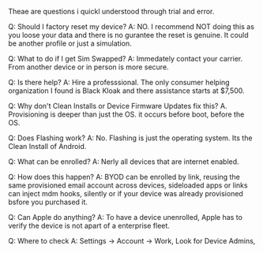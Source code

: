 Theae are questions i quickl understood through trial and error.

Q: Should I factory reset my device?
A: NO. I recommend NOT doing this as you loose your data and there is no gurantee the reset is genuine. It could be another profile or just a simulation. 

Q: What to do if I get Sim Swapped?
A: Immedately contact your carrier. From another device or in person is more secure.

Q: Is there help?
A: Hire a professsional. The only consumer helping organization I found is Black Kloak and there assistance starts at $7,500.

Q: Why don't Clean Installs or Device Firmware Updates fix this?
A. Provisioning is deeper than just the OS. it occurs before boot, before the OS.

Q: Does Flashing work?
A: No. Flashing is just the operating system. Its the Clean Install of Android.

Q: What can be enrolled?
A: Nerly all devices that are internet enabled.

Q: How does this happen?
A: BYOD can be enrolled by link, reusing the same provisioned email account across devices, sideloaded apps or links can inject mdm hooks, silently or if your device was already provisioned bsfore you purchased it.

Q: Can Apple do anything?
A: To have a device unenrolled, Apple has to verify the device is not apart of a enterprise fleet. 

Q: Where to check
A: Settings -> Account -> Work, Look for Device Admins, 